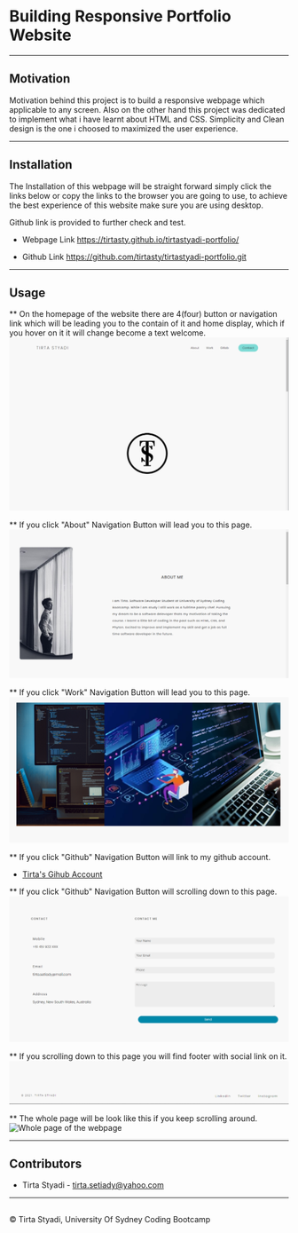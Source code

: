 # Building Responsive Portfolio Website

---

## Motivation

Motivation behind this project is to build a responsive webpage which applicable to any screen. Also on the other hand this project was dedicated to implement what i have learnt about HTML and CSS. Simplicity and Clean design is the one i choosed to maximized the user experience.

---
## Installation

The Installation of this webpage will be straight forward simply click the links below or 
copy the links to the browser you are going to use, to achieve the best experience of 
this website make sure you are using desktop.

Github link is provided to further check and test.


* Webpage Link
https://tirtasty.github.io/tirtastyadi-portfolio/

* Github Link
https://github.com/tirtasty/tirtastyadi-portfolio.git

---

## Usage

** On the homepage of the website there are 4(four) button or navigation link which will be 
leading you to the contain of it and home display, which if you hover on it it will change become a text welcome.
![Navigation bar](./images/navbar.PNG)

** If you click "About" Navigation Button will lead you to this page.
![About page](./images/aboutme.PNG)

** If you click "Work" Navigation Button will lead you to this page.
![Work page](./images/work.PNG)

** If you click "Github" Navigation Button will link to my github account.
* [Tirta's Gihub Account](https://github.com/tirtasty)

** If you click "Github" Navigation Button will scrolling down to this page.
![Contact and contact me Page](./images/contact.PNG)

** If you scrolling down to this page you will find footer with social link on it.
![Footer social link and license](./images/footer.PNG)

** The whole page will be look like this if you keep scrolling around.
![Whole page of the webpage](./images/webpage.gif)

---
## Contributors

- Tirta Styadi - <tirta.setiady@yahoo.com>

---

##

© Tirta Styadi, University Of Sydney Coding Bootcamp